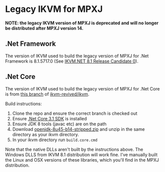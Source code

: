 # Legacy IKVM for MPXJ

**NOTE: the legacy IKVM version of MPXJ is deprecated and will no longer be
distributed after MPXJ version 14.**

## .Net Framework
The version of IKVM used to build the legacy version of MPXJ for .Net Framework is 8.1.5717.0
(See [IKVM.NET 8.1 Release Candidate 0](https://web.archive.org/web/20210816060013/http://weblog.ikvm.net/#ab36dc873-097a-445d-b61a-3501eca38f5e)).

## .Net Core
The version of IKVM used to build the legacy version of MPXJ for .Net Core is from
[this branch](https://github.com/ikvm-revived/ikvm/pull/38) of
[ikvm-revived/ikvm](https://github.com/ikvm-revived/ikvm).

Build instructions:
1. Clone the repo and ensure the correct branch is checked out
2. Ensure [.Net Core 3.1 SDK](https://dotnet.microsoft.com/download/dotnet/3.1) is installed
3. Ensure JDK 8 tools (javac etc) are on the path
4. Download [openjdk-8u45-b14-stripped.zip](https://web.archive.org/web/20210816060013/http://www.frijters.net/openjdk-8u45-b14-stripped.zip) and unzip in the same directory as your ikvm directory.
5. In your ikvm directory run `build.core.cmd` 

Note that the native DLLs aren't built by the instructions above.
The Windows DLLS from IKVM 8.1 distribution will work fine.
I've manually built the Linux and OSX versions of these libraries,
which you'll find in the MPXJ distribution.